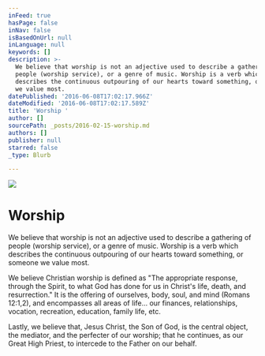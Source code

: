```yaml
---
inFeed: true
hasPage: false
inNav: false
isBasedOnUrl: null
inLanguage: null
keywords: []
description: >-
  We believe that worship is not an adjective used to describe a gathering of
  people (worship service), or a genre of music. Worship is a verb which
  describes the continuous outpouring of our hearts toward something, or someone
  we value most. 
datePublished: '2016-06-08T17:02:17.966Z'
dateModified: '2016-06-08T17:02:17.589Z'
title: 'Worship '
author: []
sourcePath: _posts/2016-02-15-worship.md
authors: []
publisher: null
starred: false
_type: Blurb

---
```

![](https://the-grid-user-content.s3-us-west-2.amazonaws.com/3a0924a1-ba59-4c7b-9ac1-542d7aa57275.jpg)

# Worship 

We believe that worship is not an adjective used to describe a gathering of people (worship service), or a genre of music. Worship is a verb which describes the continuous outpouring of our hearts toward something, or someone we value most. 

We believe Christian worship is defined as "The appropriate response, through the Spirit, to what God has done for us in Christ's life, death, and resurrection." It is the offering of ourselves, body, soul, and mind (Romans 12:1,2), and encompasses all areas of life... our finances, relationships, vocation, recreation, education, family life, etc.

Lastly, we believe that, Jesus Christ, the Son of God, is the central object, the mediator, and the perfecter of our worship; that he continues, as our Great High Priest, to intercede to the Father on our behalf.